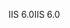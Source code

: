 <span data-ttu-id="74e62-101">IIS 6.0</span><span class="sxs-lookup"><span data-stu-id="74e62-101">IIS 6.0</span></span>